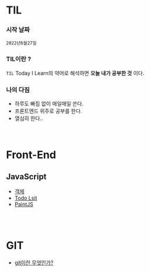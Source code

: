 # TIL

### 시작 날짜
 `2022년6월27일`

### TIL이란 ?
`TIL` Today I Learn의 약어로 해석하면 **오늘 내가 공부한 것** 이다.

### 나의 다짐
* 하루도 빠짐 없이 매일매일 쓴다.
* 프론트엔드 위주로 공부를 한다.
* 열심히 한다.. 
 <br/><br/><br/>

# Front-End

   ## JavaScript  
- <a href ="https://github.com/KIMHUEMANG/MyTIL/blob/master/JS/Object.md">객체</a>
- <a href ="https://github.com/KIMHUEMANG/Javascript-for-Beginners/tree/main/%232%20%5B2021%20UPDATE%5D%20WELCOME%20TO%20JAVASCRIPT">Todo Lsit<a>
- <a href ="https://github.com/KIMHUEMANG/Javascript-for-Beginners/tree/main/PaintJS">PaintJS</a>


 <br/><br/>
# GIT

- <a href ="https://github.com/KIMHUEMANG/MyTIL/blob/master/git/basic.md">git이란 무엇인가?<a>


